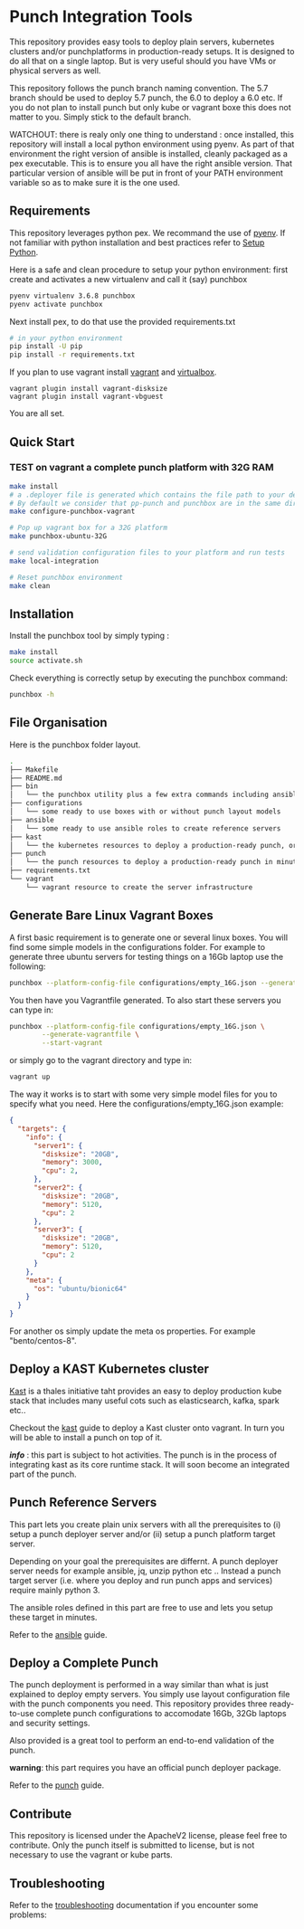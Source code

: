 # Punch Integration Tools

This repository provides easy tools to deploy plain servers, kubernetes clusters and/or
punchplatforms in production-ready setups. It is designed to do all that on a single laptop. 
But is very useful should you have VMs or physical servers as well.

This repository follows the punch branch naming convention. The 5.7 branch should be used to deploy 5.7 punch, the 6.0 to deploy a 6.0 etc. If you do not plan to install punch but only kube or vagrant boxe this does not matter to you. Simply stick to the
default branch. 

WATCHOUT: there is realy only one thing to understand : once installed, this repository will install a local python environment
using pyenv. As part of that environment the right version of ansible is installed, cleanly packaged as a pex executable.
This is to ensure you all have the right ansible version. That particular version of ansible will be put in front of your 
PATH environment variable so as to make sure it is the one used. 


## Requirements

This repository leverages python pex. We recommand the use of [pyenv](https://github.com/pyenv/pyenv). 
If not familiar with python installation and best practices refer to 
[Setup Python](https://doc.punchplatform.com/Contribution_Guide/Setup_Python.html). 

Here is a safe and clean procedure to setup your python environment: first 
create and activates a new virtualenv and call it (say) punchbox
```sh
pyenv virtualenv 3.6.8 punchbox
pyenv activate punchbox
```

Next install pex, to do that use the provided requirements.txt

```sh
# in your python environment
pip install -U pip
pip install -r requirements.txt
```

If you plan to use vagrant install [vagrant](https://www.vagrantup.com/downloads.html) and [virtualbox](https://www.virtualbox.org/). 

```ssh
vagrant plugin install vagrant-disksize
vagrant plugin install vagrant-vbguest
```

You are all set. 

## Quick Start

### TEST on vagrant a complete punch platform with 32G RAM

```sh
make install
# a .deployer file is generated which contains the file path to your deployer.zip; change it to yours if it doesn't match
# By default we consider that pp-punch and punchbox are in the same directory: $WORKING_SPACE/pp-punch and $WORKING_SPACE/punchbox
make configure-punchbox-vagrant

# Pop up vagrant box for a 32G platform
make punchbox-ubuntu-32G

# send validation configuration files to your platform and run tests
make local-integration

# Reset punchbox environment
make clean
```

## Installation 

Install the punchbox tool by simply typing :

```sh
make install
source activate.sh
```

Check everything is correctly setup by executing the punchbox command:
```sh
punchbox -h
```

## File Organisation

Here is the punchbox folder layout. 

```sh
.
├── Makefile
├── README.md
├── bin
│   └── the punchbox utility plus a few extra commands including ansible
├── configurations
│   └── some ready to use boxes with or without punch layout models
├── ansible
│   └── some ready to use ansible roles to create reference servers
├── kast
│   └── the kubernetes resources to deploy a production-ready punch, or simply play with kast.
├── punch
│   └── the punch resources to deploy a production-ready punch in minutes
├── requirements.txt
└── vagrant
    └── vagrant resource to create the server infrastructure
```

## Generate Bare Linux Vagrant Boxes

A first basic requirement is to generate one or several linux boxes. You will find some
simple models in the configurations folder. For example to generate 
three ubuntu servers for testing things on a 16Gb laptop use the following:

```sh
punchbox --platform-config-file configurations/empty_16G.json --generate-vagrantfile
```

You then have you Vagrantfile generated. To also start these servers you can type in:

```sh
punchbox --platform-config-file configurations/empty_16G.json \
        --generate-vagrantfile \
        --start-vagrant
```

or simply go to the vagrant directory and type in:

```sh
vagrant up
```

The way it works is to start with some very simple model files for you to specify what you need. 
Here the configurations/empty_16G.json example:

```json
{
  "targets": {
    "info": {
      "server1": {
        "disksize": "20GB",
        "memory": 3000,
        "cpu": 2,
      },
      "server2": {
        "disksize": "20GB",
        "memory": 5120,
        "cpu": 2
      },
      "server3": {
        "disksize": "20GB",
        "memory": 5120,
        "cpu": 2
      }
    },
    "meta": {
      "os": "ubuntu/bionic64"
    }
  }
}
```

For another os simply update the meta os properties. For example "bento/centos-8". 

## Deploy a KAST Kubernetes cluster

[Kast](https://gitlab.thalesdigital.io/sixdt/kast) is a thales initiative taht provides an easy to deploy production kube stack that includes
many useful cots such as elasticsearch, kafka, spark etc.. 

Checkout the [kast](./kast/README.md) guide to deploy a Kast cluster onto vagrant. In turn you will be
able to install a punch on top of it. 

***info*** : this part is subject to hot activities. The punch is in the process of integrating kast as its
core runtime stack. It will soon become an integrated part of the punch. 

## Punch Reference Servers

This part lets you create plain unix servers with all the prerequisites to (i) setup a punch deployer server and/or (ii) setup a punch platform target server.

Depending on your goal the prerequisites are differnt. A punch deployer server needs for example ansible, jq, unzip python etc .. Instead a punch target server (i.e. where you deploy and run punch apps and services) require  mainly python 3. 

The ansible roles defined in this part are free to use and lets you setup these target in minutes. 

Refer to the [ansible](./ansible/README.md) guide.  

## Deploy a Complete Punch

The punch deployment is performed in a way similar than what is just explained to deploy empty servers.
You simply use layout configuration file with the punch components you need. This repository provides
three ready-to-use complete punch configurations to accomodate 16Gb, 32Gb laptops and security settings. 

Also provided is a great tool to perform an end-to-end validation of the punch. 

**warning**: this part requires you have an official punch deployer package. 

Refer to the [punch](./punch/README.md) guide.  

## Contribute

This repository is licensed under the ApacheV2 license, please feel free to contribute. 
Only the punch itself is submitted to license, but is not necessary to use the vagrant or kube 
parts.

## Troubleshooting

Refer to the [troubleshooting](./Troubleshooting.md) documentation if you encounter some problems:
